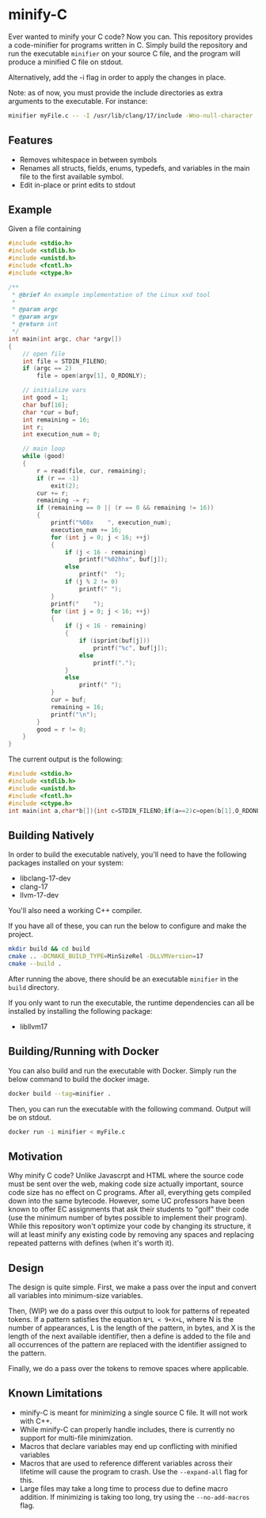 # minify-C

Ever wanted to minify your C code? Now you can. This repository provides a code-minifier for
programs written in C. Simply build the repository and run the executable `minifier` on
your source C file, and the program will produce a minified C file on stdout.

Alternatively, add the -i flag in order to apply the changes in place.

Note: as of now, you must provide the include directories as extra arguments to the executable.
For instance:

```sh
minifier myFile.c -- -I /usr/lib/clang/17/include -Wno-null-character
```

## Features

- Removes whitespace in between symbols
- Renames all structs, fields, enums, typedefs, and variables in the main file to the first available symbol.
- Edit in-place or print edits to stdout

## Example

Given a file containing

```c
#include <stdio.h>
#include <stdlib.h>
#include <unistd.h>
#include <fcntl.h>
#include <ctype.h>

/**
 * @brief An example implementation of the Linux xxd tool
 *
 * @param argc
 * @param argv
 * @return int
 */
int main(int argc, char *argv[])
{
    // open file
    int file = STDIN_FILENO;
    if (argc == 2)
        file = open(argv[1], O_RDONLY);

    // initialize vars
    int good = 1;
    char buf[16];
    char *cur = buf;
    int remaining = 16;
    int r;
    int execution_num = 0;

    // main loop
    while (good)
    {
        r = read(file, cur, remaining);
        if (r == -1)
            exit(2);
        cur += r;
        remaining -= r;
        if (remaining == 0 || (r == 0 && remaining != 16))
        {
            printf("%08x    ", execution_num);
            execution_num += 16;
            for (int j = 0; j < 16; ++j)
            {
                if (j < 16 - remaining)
                    printf("%02hhx", buf[j]);
                else
                    printf("  ");
                if (j % 2 != 0)
                    printf(" ");
            }
            printf("    ");
            for (int j = 0; j < 16; ++j)
            {
                if (j < 16 - remaining)
                {
                    if (isprint(buf[j]))
                        printf("%c", buf[j]);
                    else
                        printf(".");
                }
                else
                    printf(" ");
            }
            cur = buf;
            remaining = 16;
            printf("\n");
        }
        good = r != 0;
    }
}
```

The current output is the following:

```c
#include <stdio.h>
#include <stdlib.h>
#include <unistd.h>
#include <fcntl.h>
#include <ctype.h>
int main(int a,char*b[]){int c=STDIN_FILENO;if(a==2)c=open(b[1],O_RDONLY);int d=1;char e[16];char*f=e;int g=16;int h;int i=0;while(d){h=read(c,f,g);if(h==-1)exit(2);f+=h;g-=h;if(g==0||(h==0&&g!=16)){printf("%08x    ",i);i+=16;for(int j=0;j<16;++j){if(j<16-g)printf("%02hhx",e[j]);else printf("  ");if(j%2!=0)printf(" ");}printf("    ");for(int k=0;k<16;++k){if(k<16-g){if(isprint(e[k]))printf("%c",e[k]);else printf(".");}else printf(" ");}f=e;g=16;printf("\n");}d=h!=0;}}
```

## Building Natively

In order to build the executable natively, you'll need to have the following packages
installed on your system:

- libclang-17-dev
- clang-17
- llvm-17-dev

You'll also need a working C++ compiler.

If you have all of these, you can run the below to configure and make the project.

```sh
mkdir build && cd build
cmake .. -DCMAKE_BUILD_TYPE=MinSizeRel -DLLVMVersion=17
cmake --build .
```

After running the above, there should be an executable `minifier` in the `build` directory.

If you only want to run the executable, the runtime dependencies can all be installed by installing
the following package:

- libllvm17

## Building/Running with Docker

You can also build and run the executable with Docker. Simply run the below command to build
the docker image.

```sh
docker build --tag=minifier .
```

Then, you can run the executable with the following command. Output will be on stdout.

```sh
docker run -i minifier < myFile.c
```

## Motivation

Why minify C code? Unlike Javascrpt and HTML where the source code must be sent over the web,
making code size actually important, source code size has no effect on C programs. After all,
everything gets compiled down into the same bytecode. However, some UC professors have been
known to offer EC assignments that ask their students to "golf" their code (use the minimum
number of bytes possible to implement their program). While this repository won't optimize
your code by changing its structure, it will at least minify any existing code by removing
any spaces and replacing repeated patterns with defines (when it's worth it).

## Design

The design is quite simple. First, we make a pass over the input and convert all variables
into minimum-size variables.

Then, (WIP) we do a pass over this output to look for patterns of repeated tokens. If a pattern satisfies
the equation `N*L < 9+X+L`, where N is the number of appearances, L is the length of the pattern,
in bytes, and X is the length of the next available identifier, then a define is added to the file
and all occurrences of the pattern are replaced with the identifier assigned to the pattern.

Finally, we do a pass over the tokens to remove spaces where applicable.

## Known Limitations

- minify-C is meant for minimizing a single source C file. It will not work with C++.
- While minify-C can properly handle includes, there is currently no support for multi-file minimization.
- Macros that declare variables may end up conflicting with minified variables
- Macros that are used to reference different variables across
  their lifetime will cause the program to crash. Use the `--expand-all` flag for this.
- Large files may take a long time to process due to define macro addition. If minimizing is taking too long, try using the `--no-add-macros` flag.
